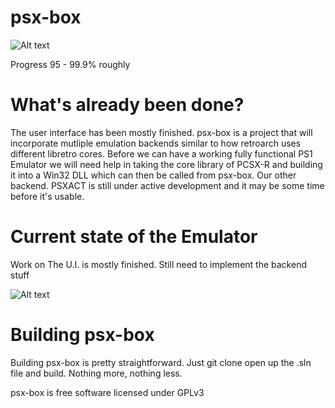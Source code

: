 # psx-box
![Alt text](  http://i.imgur.com/mkp3JJb.jpg "psx-box")

Progress 95 - 99.9% roughly
 

# What's already been done?

The user interface has been mostly finished. psx-box is a project that will
incorporate mutliple emulation backends similar to how retroarch uses different
libretro cores. Before we can have a working fully functional PS1 Emulator we will 
need help in taking the core library of PCSX-R and building it into a Win32 DLL which 
can then be called from psx-box. Our other backend. PSXACT is still under active 
development and it may be some time before it's usable.


# Current state of the Emulator

Work on The U.I. is mostly finished. Still need to implement the backend stuff

![Alt text](  http://i.imgur.com/aJpiChk.png "psx-box")



# Building psx-box

Building psx-box is pretty straightforward. Just git clone open up the .sln file
and build. Nothing more, nothing less.


psx-box is free software licensed under GPLv3





